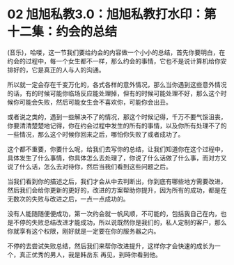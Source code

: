 # 02 旭旭私教3.0：旭旭私教打水印：第十二集：约会的总结

(音乐)，哈喽，这一节我们要给约会的内容做一个小小的总结，首先你要明白，在约会的过程中，每一个女生都不一样，那么约会的事情，它也不是说计算机给你安排好的，它是真正的人与人的沟通。

所以就一定会存在千变万化的，各式各样的意外情况，那么当你遇到这些意外情况的话，有的时候可能你临场反应能处理掉，但有的时候可能处理不好，那么这个时候你可能会失败，然后可能女生会不喜欢你，可能你会出丑。

或者说之类的，遇到一些解决不了的情况，那这个时候记得，千万不要气馁沮丧，你要清清楚楚地记得，你在约会过程中发生的所有的事情，以及你所有处理不了的一些情况，那么这个时候你回来之后，哪怕你失败了或者成功了。

这个都不重要，你要什么呢，给我们去写你的总结，让我们知道你在这个过程中，具体发生了什么事情，你具体怎么去处理了，你说了什么话做了什么事，而对方又说了什么话，怎么去对待你，然后当我们看到这些问题之后。

当我们看到你的描述之后，我们才会从中去判断出，你到底有哪些地方需要改进，然后我们会给你更新的更好的，改进的方案帮助你提升，因为所有的成功，都是在无数次的失败与改进之后，一点一点成功的。

没有人能随随便便成功，第一次约会就一帆风顺，不可能的，包括我自己在内，也是不停的失败总结改进才能成功，所以说既然你是我们的，私人定制的客户，那么你就享有这个权限，刚好就是一定要在你的服务器之内。

不停的去尝试失败总结，然后我们来帮你改进提升，这样你才会快速的成长为一个，真正优秀的男人，我是韩岳东 再见，到時你看到他。


